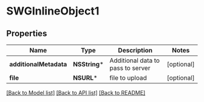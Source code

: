 # SWGInlineObject1

## Properties
Name | Type | Description | Notes
------------ | ------------- | ------------- | -------------
**additionalMetadata** | **NSString*** | Additional data to pass to server | [optional] 
**file** | **NSURL*** | file to upload | [optional] 

[[Back to Model list]](../README.md#documentation-for-models) [[Back to API list]](../README.md#documentation-for-api-endpoints) [[Back to README]](../README.md)


